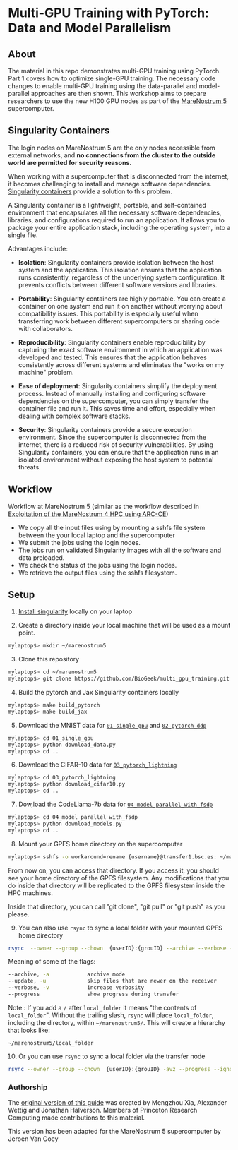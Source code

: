 # Multi-GPU Training with PyTorch: Data and Model Parallelism

## About
The material in this repo demonstrates multi-GPU training using PyTorch. Part 1 covers how to optimize single-GPU training. The necessary code changes to enable multi-GPU training using the data-parallel and model-parallel approaches are then shown. This workshop aims to prepare researchers to use the new H100 GPU nodes as part of the [MareNostrum 5](https://www.bsc.es/supportkc/docs/MareNostrum5/intro/) supercomputer.

## Singularity Containers

The login nodes on MareNostrum 5 are the only nodes accessible from external networks, and **no connections from the cluster to the outside world are permitted for security reasons.**

When working with a supercomputer that is disconnected from the internet, it becomes challenging to install and manage software dependencies. [Singularity containers](https://docs.sylabs.io/guides/3.5/user-guide/index.html) provide a solution to this problem.

A Singularity container is a lightweight, portable, and self-contained environment that encapsulates all the necessary software dependencies, libraries, and configurations required to run an application. It allows you to package your entire application stack, including the operating system, into a single file.

Advantages include:

 * **Isolation**: Singularity containers provide isolation between the host system and the application. This isolation ensures that the application runs consistently, regardless of the underlying system configuration. It prevents conflicts between different software versions and libraries.

 * **Portability**: Singularity containers are highly portable. You can create a container on one system and run it on another without worrying about compatibility issues. This portability is especially useful when transferring work between different supercomputers or sharing code with collaborators.

* **Reproducibility**: Singularity containers enable reproducibility by capturing the exact software environment in which an application was developed and tested. This ensures that the application behaves consistently across different systems and eliminates the "works on my machine" problem.

* **Ease of deployment**: Singularity containers simplify the deployment process. Instead of manually installing and configuring software dependencies on the supercomputer, you can simply transfer the container file and run it. This saves time and effort, especially when dealing with complex software stacks.

* **Security**: Singularity containers provide a secure execution environment. Since the supercomputer is disconnected from the internet, there is a reduced risk of security vulnerabilities. By using Singularity containers, you can ensure that the application runs in an isolated environment without exposing the host system to potential threats.

## Workflow

Workflow at MareNostrum 5 (similar as the workflow described in [Exploitation of the MareNostrum 4 HPC using ARC-CE](https://www.epj-conferences.org/articles/epjconf/abs/2021/05/epjconf_chep2021_02021/epjconf_chep2021_02021.html))

 * We copy all the input files using by mounting a sshfs file system between the your local laptop and the supercomputer
 * We submit the jobs using the login nodes.
 * The jobs run on validated Singularity images with all the software and data preloaded.
 * We check the status of the jobs using the login nodes.
 * We retrieve the output files using the sshfs filesystem.

## Setup

 1. [Install singularity](https://docs.sylabs.io/guides/3.5/user-guide/quick_start.html#quick-installation-steps) locally on your laptop 


 2. Create a directory inside your local machine that will be used as a mount point.

```bash
mylaptop$> mkdir ~/marenostrum5
```

 3. Clone this repository

```bash
mylaptop$> cd ~/marenostrum5
mylaptop$> git clone https://github.com/BioGeek/multi_gpu_training.git
```

 4. Build the pytorch and Jax Singularity containers locally

```bash
mylaptop$> make build_pytorch
mylaptop$> make build_jax
```

  5. Download the MNIST data for [`01_single_gpu`](./01_single_gpu/) and [`02_pytorch_ddp`](./02_pytorch_ddp/)

```bash
mylaptop$> cd 01_single_gpu
mylaptop$> python download_data.py
mylaptop$> cd ..
```

 6. Download the CIFAR-10 data for [`03_pytorch_lightning`](./03_pytorch_lightning/)

```bash
mylaptop$> cd 03_pytorch_lightning
mylaptop$> python download_cifar10.py
mylaptop$> cd ..
```

 7. Dow,load the CodeLlama-7b data for [`04_model_parallel_with_fsdp`](./04_model_parallel_with_fsdp/)


```bash
mylaptop$> cd 04_model_parallel_with_fsdp
mylaptop$> python download_models.py
mylaptop$> cd ..
```

 8. Mount your GPFS home directory on the supercomputer 


```bash
mylaptop$> sshfs -o workaround=rename {username}@transfer1.bsc.es: ~/marenostrum5
```

From now on, you can access that directory. If you access it, you should see your home directory of the GPFS filesystem. Any modifications that you do inside that directory will be replicated to the GPFS filesystem inside the HPC machines.

Inside that directory, you can call "git clone", "git pull" or "git push" as you please.


 9. You can also use `rsync` to sync a local folder with your mounted GPFS home directory

 ```bash
 rsync  --owner --group --chown  {userID}:{grouID} --archive --verbose --update --progress --delete local_folder/ ~/marenostrum5/
 ```

Meaning of some of the flags:

```bash
--archive, -a            archive mode 
--update, -u             skip files that are newer on the receiver
--verbose, -v            increase verbosity
--progress               show progress during transfer
```

Note : If you add a `/` after `local_folder` it means "the contents of `local_folder`".  Without the trailing slash, `rsync` will place `local_folder`, including the directory, within `~/marenostrum5/`. This will create a hierarchy that looks like:

`~/marenostrum5/local_folder`

 10. Or you can use `rsync` to sync a local folder via the transfer node

 ```bash
rsync --owner --group --chown  {userID}:{grouID} -avz --progress --ignore-existing multi_gpu_training {username}@transfer1.bsc.es:"~/"
```



### Authorship

The [original version of this guide](https://github.com/PrincetonUniversity/multi_gpu_training) was created by Mengzhou Xia, Alexander Wettig and Jonathan Halverson. Members of Princeton Research Computing made contributions to this material.

This version has been adapted for the MareNostrum 5 supercomputer by Jeroen Van Goey
